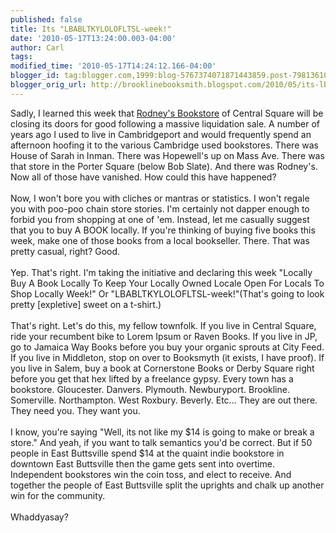 ```yaml
---
published: false
title: Its "LBABLTKYLOLOFLTSL-week!"
date: '2010-05-17T13:24:00.003-04:00'
author: Carl
tags: 
modified_time: '2010-05-17T14:24:12.166-04:00'
blogger_id: tag:blogger.com,1999:blog-5767374071871443859.post-7981361067268078028
blogger_orig_url: http://brooklinebooksmith.blogspot.com/2010/05/its-lbabltkylolofltsl-week.html
---
```


Sadly, I learned this week that <a href="http://www.rodneysbookstore.com/">Rodney's Bookstore</a> of Central Square will be closing its doors for good following a massive liquidation sale. A number of years ago I used to live in Cambridgeport and would frequently spend an afternoon hoofing it to the various Cambridge used bookstores. There was House of Sarah in Inman. There was Hopewell's up on Mass Ave. There was that store in the Porter Square (below Bob Slate). And there was Rodney's. Now all of those have vanished. How could this have happened?<br /><br />Now, I won't bore you with cliches or mantras or statistics. I won't regale you with poo-poo chain store stories. I'm certainly not dapper enough to forbid you from shopping at one of 'em. Instead, let me casually suggest that you to buy A BOOK locally. If you're thinking of buying five books this week, make one of those books from a local bookseller. There. That was pretty casual, right? Good.<br /><br />Yep. That's right. I'm taking the initiative and declaring this week "Locally Buy A Book Locally To Keep Your Locally Owned Locale Open For Locals To Shop Locally Week!" Or "LBABLTKYLOLOFLTSL-week!"(That's going to look pretty [expletive] sweet on a t-shirt.) <br /><br />That's right. Let's do this, my fellow townfolk. If you live in Central Square, ride your recumbent bike to Lorem Ipsum or Raven Books. If you live in JP, go to Jamaica Way Books before you buy your organic sprouts at City Feed. If you live in Middleton, stop on over to Booksmyth (it exists, I have proof). If you live in Salem, buy a book at Cornerstone Books or Derby Square right before you get that hex lifted by a freelance gypsy. Every town has a bookstore. Gloucester. Danvers. Plymouth. Newburyport. Brookline. Somerville. Northampton. West Roxbury. Beverly. Etc... They are out there. They need you. They want you. <br /><br />I know, you're saying "Well, its not like my $14 is going to make or break a store." And yeah, if you want to talk semantics you'd be correct. But if 50 people in East Buttsville spend $14 at the quaint indie bookstore in downtown East Buttsville then the game gets sent into overtime. Independent bookstores win the coin toss, and elect to receive. And together the people of East Buttsville split the uprights and chalk up another win for the community.<br /><br />Whaddyasay?